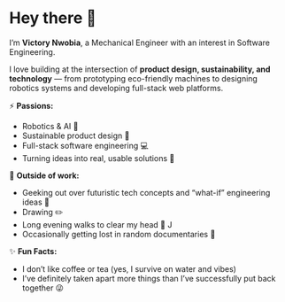 # Hey there 👋  

I’m **Victory Nwobia**, a Mechanical Engineer with an interest in Software Engineering.

I love building at the intersection of **product design, sustainability, and technology**
— from prototyping eco-friendly machines to designing robotics systems and developing full-stack web platforms. 

⚡ **Passions:**  
- Robotics & AI 🤖  
- Sustainable product design 🌱  
- Full-stack software engineering 💻  
- Turning ideas into real, usable solutions 🚀

🎨 **Outside of work:**  
- Geeking out over futuristic tech concepts and “what-if” engineering ideas 🤯  
- Drawing ✏️
- Long evening walks to clear my head 🌆  J
- Occasionally getting lost in random documentaries 🎥  

✨ **Fun Facts:** 
- I don’t like coffee or tea (yes, I survive on water and vibes)
- I’ve definitely taken apart more things than I’ve successfully put back together 😜




